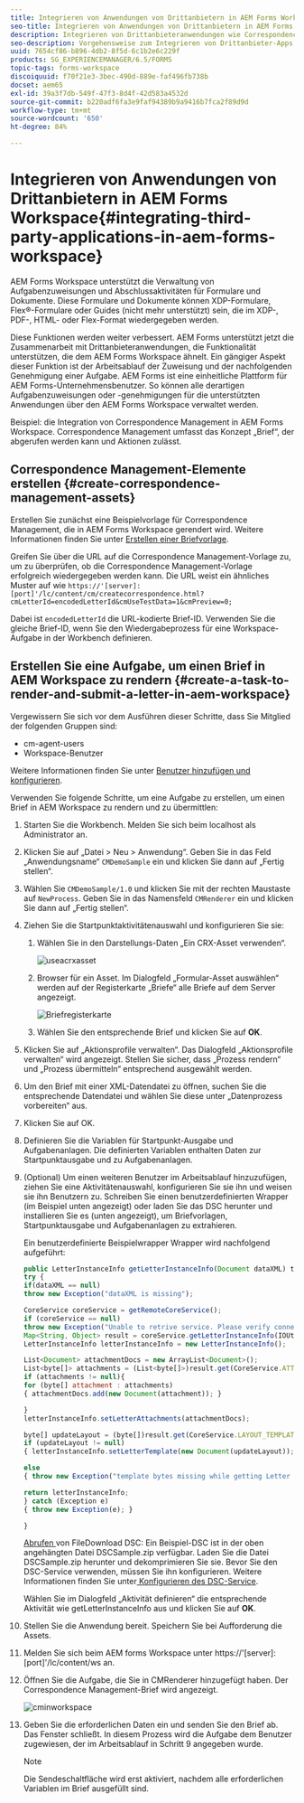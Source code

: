 ```yaml
---
title: Integrieren von Anwendungen von Drittanbietern in AEM Forms Workspace
seo-title: Integrieren von Anwendungen von Drittanbietern in AEM Forms Workspace
description: Integrieren von Drittanbieteranwendungen wie Correspondence Management in AEM Forms Workspace.
seo-description: Vorgehensweise zum Integrieren von Drittanbieter-Apps wie Correspondence Management in AEM Forms Workspace.
uuid: 7654cf86-b896-4db2-8f5d-6c1b2e6c229f
products: SG_EXPERIENCEMANAGER/6.5/FORMS
topic-tags: forms-workspace
discoiquuid: f70f21e3-3bec-490d-889e-faf496fb738b
docset: aem65
exl-id: 39a3f7db-549f-47f3-8d4f-42d583a4532d
source-git-commit: b220adf6fa3e9faf94389b9a9416b7fca2f89d9d
workflow-type: tm+mt
source-wordcount: '650'
ht-degree: 84%

---
```


# Integrieren von Anwendungen von Drittanbietern in AEM Forms Workspace{#integrating-third-party-applications-in-aem-forms-workspace}

AEM Forms Workspace unterstützt die Verwaltung von Aufgabenzuweisungen und Abschlussaktivitäten für Formulare und Dokumente. Diese Formulare und Dokumente können XDP-Formulare, Flex®-Formulare oder Guides (nicht mehr unterstützt) sein, die im XDP-, PDF-, HTML- oder Flex-Format wiedergegeben werden.

Diese Funktionen werden weiter verbessert. AEM Forms unterstützt jetzt die Zusammenarbeit mit Drittanbieteranwendungen, die Funktionalität unterstützen, die dem AEM Forms Workspace ähnelt. Ein gängiger Aspekt dieser Funktion ist der Arbeitsablauf der Zuweisung und der nachfolgenden Genehmigung einer Aufgabe. AEM Forms ist eine einheitliche Plattform für AEM Forms-Unternehmensbenutzer. So können alle derartigen Aufgabenzuweisungen oder -genehmigungen für die unterstützten Anwendungen über den AEM Forms Workspace verwaltet werden.

Beispiel: die Integration von Correspondence Management in AEM Forms Workspace. Correspondence Management umfasst das Konzept „Brief“, der abgerufen werden kann und Aktionen zulässt.

## Correspondence Management-Elemente erstellen {#create-correspondence-management-assets}

Erstellen Sie zunächst eine Beispielvorlage für Correspondence Management, die in AEM Forms Workspace gerendert wird. Weitere Informationen finden Sie unter [Erstellen einer Briefvorlage](../../forms/using/create-letter.md).

Greifen Sie über die URL auf die Correspondence Management-Vorlage zu, um zu überprüfen, ob die Correspondence Management-Vorlage erfolgreich wiedergegeben werden kann. Die URL weist ein ähnliches Muster auf wie `https://'[server]:[port]'/lc/content/cm/createcorrespondence.html?cmLetterId=encodedLetterId&cmUseTestData=1&cmPreview=0;`

Dabei ist `encodedLetterId` die URL-kodierte Brief-ID. Verwenden Sie die gleiche Brief-ID, wenn Sie den Wiedergabeprozess für eine Workspace-Aufgabe in der Workbench definieren.

## Erstellen Sie eine Aufgabe, um einen Brief in AEM Workspace zu rendern {#create-a-task-to-render-and-submit-a-letter-in-aem-workspace}

Vergewissern Sie sich vor dem Ausführen dieser Schritte, dass Sie Mitglied der folgenden Gruppen sind:

* cm-agent-users
* Workspace-Benutzer

Weitere Informationen finden Sie unter [Benutzer hinzufügen und konfigurieren](/help/forms/using/admin-help/adding-configuring-users.md).

Verwenden Sie folgende Schritte, um eine Aufgabe zu erstellen, um einen Brief in AEM Workspace zu rendern und zu übermittlen:

1. Starten Sie die Workbench. Melden Sie sich beim localhost als Administrator an.
1. Klicken Sie auf „Datei > Neu > Anwendung“. Geben Sie in das Feld „Anwendungsname“ `CMDemoSample` ein und klicken Sie dann auf „Fertig stellen“.
1. Wählen Sie `CMDemoSample/1.0` und klicken Sie mit der rechten Maustaste auf `NewProcess`. Geben Sie in das Namensfeld `CMRenderer` ein und klicken Sie dann auf „Fertig stellen“.
1. Ziehen Sie die Startpunktaktivitätenauswahl und konfigurieren Sie sie:

   1. Wählen Sie in den Darstellungs-Daten „Ein CRX-Asset verwenden“.

      ![useacrxasset](assets/useacrxasset.png)

   1. Browser für ein Asset. Im Dialogfeld „Formular-Asset auswählen“ werden auf der Registerkarte „Briefe“ alle Briefe auf dem Server angezeigt.

      ![Briefregisterkarte](assets/letter_tab_new.png)

   1. Wählen Sie den entsprechende Brief und klicken Sie auf **OK**.

1. Klicken Sie auf „Aktionsprofile verwalten“. Das Dialogfeld „Aktionsprofile verwalten“ wird angezeigt. Stellen Sie sicher, dass „Prozess rendern“ und „Prozess übermitteln“ entsprechend ausgewählt werden.
1. Um den Brief mit einer XML-Datendatei zu öffnen, suchen Sie die entsprechende Datendatei und wählen Sie diese unter „Datenprozess vorbereiten“ aus.
1. Klicken Sie auf OK.
1. Definieren Sie die Variablen für Startpunkt-Ausgabe und Aufgabenanlagen. Die definierten Variablen enthalten Daten zur Startpunktausgabe und zu Aufgabenanlagen.
1. (Optional) Um einen weiteren Benutzer im Arbeitsablauf hinzuzufügen, ziehen Sie eine Aktivitätenauswahl, konfigurieren Sie sie ihn und weisen sie ihn Benutzern zu. Schreiben Sie einen benutzerdefinierten Wrapper (im Beispiel unten angezeigt) oder laden Sie das DSC herunter und installieren Sie es (unten angezeigt), um Briefvorlagen, Startpunktausgabe und Aufgabenanlagen zu extrahieren.

   Ein benutzerdefinierte Beispielwrapper Wrapper wird nachfolgend aufgeführt:

   ```javascript
   public LetterInstanceInfo getLetterInstanceInfo(Document dataXML) throws Exception {
   try {
   if(dataXML == null)
   throw new Exception("dataXML is missing");
   
   CoreService coreService = getRemoteCoreService();
   if (coreService == null)
   throw new Exception("Unable to retrive service. Please verify connection details.");
   Map<String, Object> result = coreService.getLetterInstanceInfo(IOUtils.toString(dataXML.getInputStream(), "UTF-8"));
   LetterInstanceInfo letterInstanceInfo = new LetterInstanceInfo();
   
   List<Document> attachmentDocs = new ArrayList<Document>();
   List<byte[]> attachments = (List<byte[]>)result.get(CoreService.ATTACHMENT_KEY);
   if (attachments != null){
   for (byte[] attachment : attachments)
   { attachmentDocs.add(new Document(attachment)); }
   
   }
   letterInstanceInfo.setLetterAttachments(attachmentDocs);
   
   byte[] updateLayout = (byte[])result.get(CoreService.LAYOUT_TEMPLATE_KEY);
   if (updateLayout != null)
   { letterInstanceInfo.setLetterTemplate(new Document(updateLayout)); }
   
   else
   { throw new Exception("template bytes missing while getting Letter instance Info."); }
   
   return letterInstanceInfo;
   } catch (Exception e)
   { throw new Exception(e); }
   
   }
   ```

   [Abrufen ](assets/dscsample.zip)
von FileDownload DSC: Ein Beispiel-DSC ist in der oben angehängten Datei DSCSample.zip verfügbar. Laden Sie die Datei DSCSample.zip herunter und dekomprimieren Sie sie. Bevor Sie den DSC-Service verwenden, müssen Sie ihn konfigurieren. Weitere Informationen finden Sie unter[ Konfigurieren des DSC-Service](../../forms/using/add-action-button-in-create-correspondence-ui.md#p-configure-the-dsc-service-p).

   Wählen Sie im Dialogfeld „Aktivität definieren“ die entsprechende Aktivität wie getLetterInstanceInfo aus und klicken Sie auf **OK**.

1. Stellen Sie die Anwendung bereit. Speichern Sie bei Aufforderung die Assets.
1. Melden Sie sich beim AEM forms Workspace unter https://&#39;[server]:[port]&#39;/lc/content/ws an.
1. Öffnen Sie die Aufgabe, die Sie in CMRenderer hinzugefügt haben. Der Correspondence Management-Brief wird angezeigt.

   ![cminworkspace](assets/cminworkspace.png)

1. Geben Sie die erforderlichen Daten ein und senden Sie den Brief ab. Das Fenster schließt. In diesem Prozess wird die Aufgabe dem Benutzer zugewiesen, der im Arbeitsablauf in Schritt 9 angegeben wurde.

   >[!NOTE]
   >
   >Die Sendeschaltfläche wird erst aktiviert, nachdem alle erforderlichen Variablen im Brief ausgefüllt sind.
